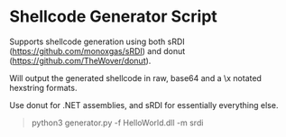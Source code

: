 # Shellcode Generator Script

Supports shellcode generation using both sRDI (https://github.com/monoxgas/sRDI) and donut (https://github.com/TheWover/donut).

Will output the generated shellcode in raw, base64 and a \x notated hexstring formats. 

Use donut for .NET assemblies, and sRDI for essentially everything else.


> python3 generator.py -f HelloWorld.dll -m srdi
